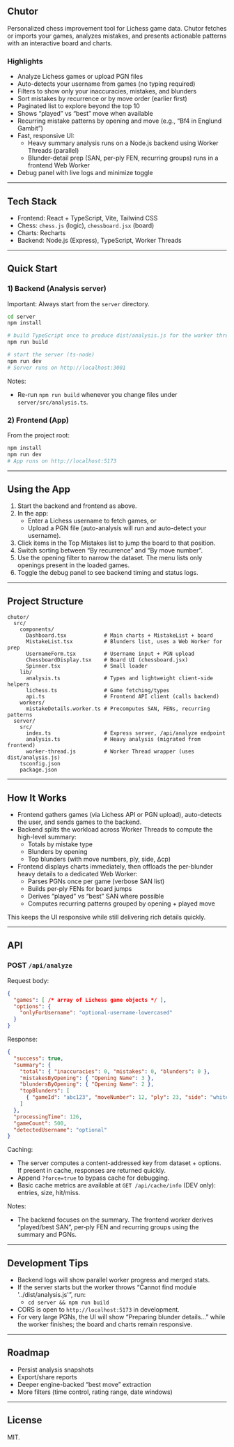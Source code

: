 ## Chutor

Personalized chess improvement tool for Lichess game data. Chutor fetches or imports your games, analyzes mistakes, and presents actionable patterns with an interactive board and charts.

### Highlights

- Analyze Lichess games or upload PGN files
- Auto-detects your username from games (no typing required)
- Filters to show only your inaccuracies, mistakes, and blunders
- Sort mistakes by recurrence or by move order (earlier first)
- Paginated list to explore beyond the top 10
- Shows “played” vs “best” move when available
- Recurring mistake patterns by opening and move (e.g., “Bf4 in Englund Gambit”)
- Fast, responsive UI:
  - Heavy summary analysis runs on a Node.js backend using Worker Threads (parallel)
  - Blunder-detail prep (SAN, per-ply FEN, recurring groups) runs in a frontend Web Worker
- Debug panel with live logs and minimize toggle

---

## Tech Stack

- Frontend: React + TypeScript, Vite, Tailwind CSS
- Chess: `chess.js` (logic), `chessboard.jsx` (board)
- Charts: Recharts
- Backend: Node.js (Express), TypeScript, Worker Threads

---

## Quick Start

### 1) Backend (Analysis server)

Important: Always start from the `server` directory.

```bash
cd server
npm install

# build TypeScript once to produce dist/analysis.js for the worker thread
npm run build

# start the server (ts-node)
npm run dev
# Server runs on http://localhost:3001
```

Notes:
- Re-run `npm run build` whenever you change files under `server/src/analysis.ts`.

### 2) Frontend (App)

From the project root:

```bash
npm install
npm run dev
# App runs on http://localhost:5173
```

---

## Using the App

1. Start the backend and frontend as above.
2. In the app:
   - Enter a Lichess username to fetch games, or
   - Upload a PGN file (auto-analysis will run and auto-detect your username).
3. Click items in the Top Mistakes list to jump the board to that position.
4. Switch sorting between “By recurrence” and “By move number”.
5. Use the opening filter to narrow the dataset. The menu lists only openings present in the loaded games.
6. Toggle the debug panel to see backend timing and status logs.

---

## Project Structure

```text
chutor/
  src/
    components/
      Dashboard.tsx            # Main charts + MistakeList + board
      MistakeList.tsx          # Blunders list, uses a Web Worker for prep
      UsernameForm.tsx         # Username input + PGN upload
      ChessboardDisplay.tsx    # Board UI (chessboard.jsx)
      Spinner.tsx              # Small loader
    lib/
      analysis.ts              # Types and lightweight client-side helpers
      lichess.ts               # Game fetching/types
      api.ts                   # Frontend API client (calls backend)
    workers/
      mistakeDetails.worker.ts # Precomputes SAN, FENs, recurring patterns
  server/
    src/
      index.ts                 # Express server, /api/analyze endpoint
      analysis.ts              # Heavy analysis (migrated from frontend)
      worker-thread.js         # Worker Thread wrapper (uses dist/analysis.js)
    tsconfig.json
    package.json
```

---

## How It Works

- Frontend gathers games (via Lichess API or PGN upload), auto-detects the user, and sends games to the backend.
- Backend splits the workload across Worker Threads to compute the high-level summary:
  - Totals by mistake type
  - Blunders by opening
  - Top blunders (with move numbers, ply, side, Δcp)
- Frontend displays charts immediately, then offloads the per-blunder heavy details to a dedicated Web Worker:
  - Parses PGNs once per game (verbose SAN list)
  - Builds per‑ply FENs for board jumps
  - Derives “played” vs “best” SAN where possible
  - Computes recurring patterns grouped by opening + played move

This keeps the UI responsive while still delivering rich details quickly.

---

## API

### POST `/api/analyze`

Request body:

```json
{
  "games": [ /* array of Lichess game objects */ ],
  "options": {
    "onlyForUsername": "optional-username-lowercased"
  }
}
```

Response:

```json
{
  "success": true,
  "summary": {
    "total": { "inaccuracies": 0, "mistakes": 0, "blunders": 0 },
    "mistakesByOpening": { "Opening Name": 3 },
    "blundersByOpening": { "Opening Name": 2 },
    "topBlunders": [
      { "gameId": "abc123", "moveNumber": 12, "ply": 23, "side": "white", "centipawnLoss": 347 }
    ]
  },
  "processingTime": 126,
  "gameCount": 500,
  "detectedUsername": "optional"
}
```

Caching:
- The server computes a content-addressed key from dataset + options. If present in cache, responses are returned quickly.
- Append `?force=true` to bypass cache for debugging.
- Basic cache metrics are available at `GET /api/cache/info` (DEV only): entries, size, hit/miss.

Notes:
- The backend focuses on the summary. The frontend worker derives “played/best SAN”, per‑ply FEN and recurring groups using the summary and PGNs.

---

## Development Tips

- Backend logs will show parallel worker progress and merged stats.
- If the server starts but the worker throws “Cannot find module '../dist/analysis.js'”, run:
  - `cd server && npm run build`
- CORS is open to `http://localhost:5173` in development.
- For very large PGNs, the UI will show “Preparing blunder details…” while the worker finishes; the board and charts remain responsive.

---

## Roadmap

- Persist analysis snapshots
- Export/share reports
- Deeper engine-backed “best move” extraction
- More filters (time control, rating range, date windows)

---

## License

MIT.
